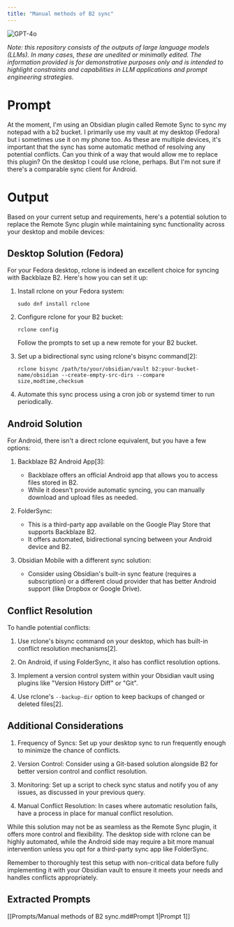```yaml
---
title: "Manual methods of B2 sync"
---
```

![GPT-4o](https://img.shields.io/badge/GPT--4o-3333FF?style=for-the-badge&logo=openai&logoColor=white)



*Note: this repository consists of the outputs of large language models (LLMs). In many cases, these are unedited or minimally edited. The information provided is for demonstrative purposes only and is intended to highlight constraints and capabilities in LLM applications and prompt engineering strategies.*


# Prompt
At the moment, I'm using an Obsidian plugin called Remote Sync to sync my notepad with a b2 bucket. I primarily use my vault at my desktop (Fedora) but i sometimes use it on my phone too. As these are multiple devices, it's important that the sync has some automatic method of resolving any potential conflicts. Can you think of a way that would allow me to replace this plugin? On the desktop I could use rclone, perhaps. But I'm not sure if there's a comparable sync client for Android.

# Output

Based on your current setup and requirements, here's a potential solution to replace the Remote Sync plugin while maintaining sync functionality across your desktop and mobile devices:

## Desktop Solution (Fedora)

For your Fedora desktop, rclone is indeed an excellent choice for syncing with Backblaze B2. Here's how you can set it up:

1. Install rclone on your Fedora system:
   ```
   sudo dnf install rclone
   ```

2. Configure rclone for your B2 bucket:
   ```
   rclone config
   ```
   Follow the prompts to set up a new remote for your B2 bucket.

3. Set up a bidirectional sync using rclone's bisync command[2]:
   ```
   rclone bisync /path/to/your/obsidian/vault b2:your-bucket-name/obsidian --create-empty-src-dirs --compare size,modtime,checksum
   ```

4. Automate this sync process using a cron job or systemd timer to run periodically.

## Android Solution

For Android, there isn't a direct rclone equivalent, but you have a few options:

1. Backblaze B2 Android App[3]:
   - Backblaze offers an official Android app that allows you to access files stored in B2.
   - While it doesn't provide automatic syncing, you can manually download and upload files as needed.

2. FolderSync:
   - This is a third-party app available on the Google Play Store that supports Backblaze B2.
   - It offers automated, bidirectional syncing between your Android device and B2.

3. Obsidian Mobile with a different sync solution:
   - Consider using Obsidian's built-in sync feature (requires a subscription) or a different cloud provider that has better Android support (like Dropbox or Google Drive).

## Conflict Resolution

To handle potential conflicts:

1. Use rclone's bisync command on your desktop, which has built-in conflict resolution mechanisms[2].

2. On Android, if using FolderSync, it also has conflict resolution options.

3. Implement a version control system within your Obsidian vault using plugins like "Version History Diff" or "Git".

4. Use rclone's `--backup-dir` option to keep backups of changed or deleted files[2].

## Additional Considerations

1. Frequency of Syncs: Set up your desktop sync to run frequently enough to minimize the chance of conflicts.

2. Version Control: Consider using a Git-based solution alongside B2 for better version control and conflict resolution.

3. Monitoring: Set up a script to check sync status and notify you of any issues, as discussed in your previous query.

4. Manual Conflict Resolution: In cases where automatic resolution fails, have a process in place for manual conflict resolution.

While this solution may not be as seamless as the Remote Sync plugin, it offers more control and flexibility. The desktop side with rclone can be highly automated, while the Android side may require a bit more manual intervention unless you opt for a third-party sync app like FolderSync.

Remember to thoroughly test this setup with non-critical data before fully implementing it with your Obsidian vault to ensure it meets your needs and handles conflicts appropriately.

 




## Extracted Prompts
[[Prompts/Manual methods of B2 sync.md#Prompt 1|Prompt 1]]
